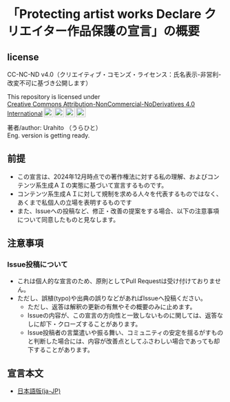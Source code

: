 # 「Protecting artist works Declare クリエイター作品保護の宣言」の概要

## license

CC-NC-ND v4.0（クリエイティブ・コモンズ・ライセンス：氏名表示-非営利-改変不可に基づき公開します）

<p xmlns:cc="http://creativecommons.org/ns#" >This repository is licensed under <a href="https://creativecommons.org/licenses/by-nc-nd/4.0/?ref=chooser-v1" target="_blank" rel="license noopener noreferrer" style="display:inline-block;">Creative Commons Attribution-NonCommercial-NoDerivatives 4.0 International<img style="height:22px!important;margin-left:3px;vertical-align:text-bottom;" src="https://mirrors.creativecommons.org/presskit/icons/cc.svg?ref=chooser-v1" alt=""><img style="height:22px!important;margin-left:3px;vertical-align:text-bottom;" src="https://mirrors.creativecommons.org/presskit/icons/by.svg?ref=chooser-v1" alt=""><img style="height:22px!important;margin-left:3px;vertical-align:text-bottom;" src="https://mirrors.creativecommons.org/presskit/icons/nc.svg?ref=chooser-v1" alt=""><img style="height:22px!important;margin-left:3px;vertical-align:text-bottom;" src="https://mirrors.creativecommons.org/presskit/icons/nd.svg?ref=chooser-v1" alt=""></a></p>

著者/author: Urahito （うらひと）  
Eng. version is getting ready.

## 前提

- この宣言は、2024年12月時点での著作権法に対する私の理解、およびコンテンツ系生成ＡＩの実態に基づいて宣言するものです。
- コンテンツ系生成ＡＩに対して規制を求める人々を代表するものではなく、あくまで私個人の立場を表明するものです
- また、Issueへの投稿など、修正・改善の提案をする場合、以下の注意事項について同意したものと見なします。

## 注意事項

### Issue投稿について

- これは個人的な宣言のため、原則としてPull Requestは受け付けておりません。
- ただし、誤植(typo)や出典の誤りなどがあればIssueへ投稿ください。
  - ただし、返答は解釈の更新の有無やその概要のみに止めます。
  - Issueの内容が、この宣言の方向性と一致しないものに関しては、返答なしに却下・クローズすることがあります。
  - Issue投稿者の言葉遣いや振る舞い、コミュニティの安定を揺るがすものと判断した場合には、内容が改善点としてふさわしい場合であっても却下することがあります。

## 宣言本文

- [日本語版(ja-JP)](ja-JP/protecting_declare_ja-JP.md)
